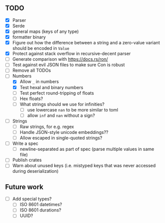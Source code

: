 
## TODO
* [x] Parser
* [x] Serde
* [x] general maps (keys of any type)
* [x] formatter binary
* [x] Figure out how the difference between a string and a zero-value variant should be encoded in `Value`
* [x] Protect against stack overflow in recursive-decent parser
* [ ] Generate comparison with https://docs.rs/ron/
* [ ] Test against evil JSON files to make sure Con is robust
* [ ] Remove all TODOs
* [ ] Numbers
    * [x] Allow `_` in numbers
    * [x] Test hexal and binary numbers
    * [ ] Test perfect round-tripping of floats
    * [ ] Hex floats?
    * [ ] What strings should we use for infinities?
        * [ ] use lowercase `nan` to be more similar to toml
        * [ ] allow `inf` and `nan` without a sign?
* [ ] Strings
    * [ ] Raw strings, for e.g. regex
    * [ ] Handle JSON-style unicode embeddings??
    * [ ] Allow escaped in single-quoted strings?
* [ ] Write a spec
    * [ ] newline-separated as part of spec (parse multiple values in same file)
* [ ] Publish crates
* [ ] Warn about unused keys (i.e. mistyped keys that was never accessed during deserialization)

## Future work
* [ ] Add special types?
    * [ ] ISO 8601 datetimes?
    * [ ] ISO 8601 durations?
    * [ ] UUID?
